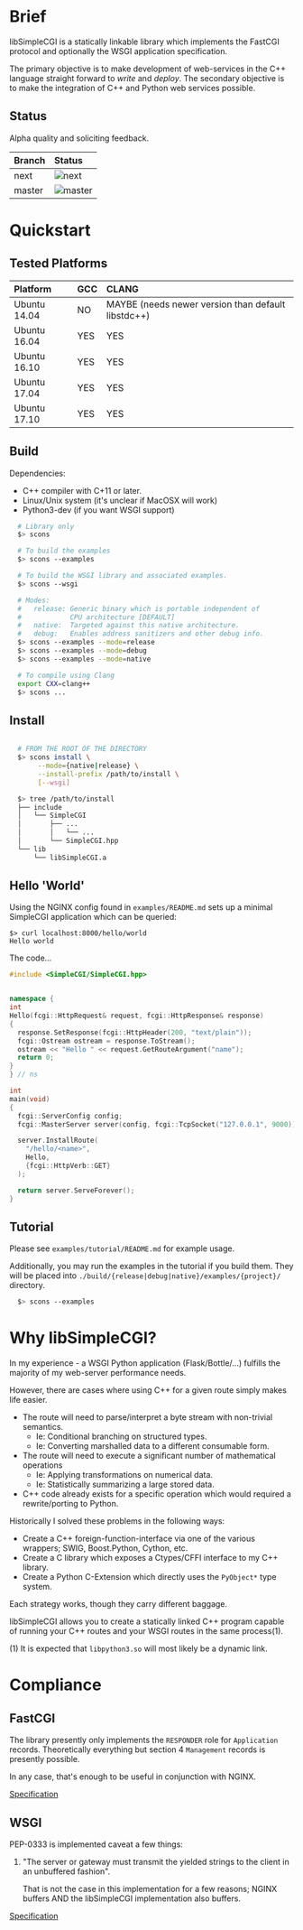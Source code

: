 
# Brief

  libSimpleCGI is a statically linkable library which implements the
FastCGI protocol and optionally the WSGI application specification.

  The primary objective is to make development of web-services in the
C++ language straight forward to *write* and *deploy*.  The secondary
objective is to make the integration of C++ and Python web services
possible.

## Status

  Alpha quality and soliciting feedback.

| Branch | Status
|:-------|:---------------------------------------------------------------------
| next   | ![next](https://api.travis-ci.org/cjhanks/libSimpleCGI.svg?branch=next)
| master | ![master](https://api.travis-ci.org/cjhanks/libSimpleCGI.svg?branch=master)


# Quickstart

## Tested Platforms

| Platform     | GCC | CLANG
|:-------------|:----|:----------------------------------------------------------
| Ubuntu 14.04 | NO  | MAYBE (needs newer version than default libstdc++)
| Ubuntu 16.04 | YES | YES
| Ubuntu 16.10 | YES | YES
| Ubuntu 17.04 | YES | YES
| Ubuntu 17.10 | YES | YES

## Build

Dependencies:

  - C++ compiler with C+11 or later.
  - Linux/Unix system (it's unclear if MacOSX will work)
  - Python3-dev (if you want WSGI support)


```bash
  # Library only
  $> scons

  # To build the examples
  $> scons --examples

  # To build the WSGI library and associated examples.
  $> scons --wsgi

  # Modes:
  #   release: Generic binary which is portable independent of
  #            CPU architecture [DEFAULT]
  #   native:  Targeted against this native architecture.
  #   debug:   Enables address sanitizers and other debug info.
  $> scons --examples --mode=release
  $> scons --examples --mode=debug
  $> scons --examples --mode=native

  # To compile using Clang
  export CXX=clang++
  $> scons ...
```

## Install

```bash

  # FROM THE ROOT OF THE DIRECTORY
  $> scons install \
       --mode={native|release} \
       --install-prefix /path/to/install \
       [--wsgi]

  $> tree /path/to/install
  ├── include
  │   └── SimpleCGI
  │       ├── ...
  │       │   └── ...
  │       └── SimpleCGI.hpp
  └── lib
      └── libSimpleCGI.a

```


## Hello 'World'

Using the NGINX config found in `examples/README.md` sets up a minimal
SimpleCGI application which can be queried:

    $> curl localhost:8000/hello/world
    Hello world

The code...

```cpp
#include <SimpleCGI/SimpleCGI.hpp>


namespace {
int
Hello(fcgi::HttpRequest& request, fcgi::HttpResponse& response)
{
  response.SetResponse(fcgi::HttpHeader(200, "text/plain"));
  fcgi::Ostream ostream = response.ToStream();
  ostream << "Hello " << request.GetRouteArgument("name");
  return 0;
}
} // ns

int
main(void)
{
  fcgi::ServerConfig config;
  fcgi::MasterServer server(config, fcgi::TcpSocket("127.0.0.1", 9000));

  server.InstallRoute(
    "/hello/<name>",
    Hello,
    {fcgi::HttpVerb::GET}
  );

  return server.ServeForever();
}
```

## Tutorial

Please see `examples/tutorial/README.md` for example usage.

Additionally, you may run the examples in the tutorial if you build them.  They
will be placed into `./build/{release|debug|native}/examples/{project}/`
directory.

```bash
  $> scons --examples
```

# Why libSimpleCGI?

  In my experience - a WSGI Python application (Flask/Bottle/...) fulfills the
majority of my web-server performance needs.

However, there are cases where using C++ for a given route simply makes
life easier.

  - The route will need to parse/interpret a byte stream with non-trivial
    semantics.
    - Ie: Conditional branching on structured types.
    - Ie: Converting marshalled data to a different consumable form.
  - The route will need to execute a significant number of mathematical
    operations
    - Ie: Applying transformations on numerical data.
    - Ie: Statistically summarizing a large stored data.
  - C++ code already exists for a specific operation which would required a
    rewrite/porting to Python.

Historically I solved these problems in the following ways:

  - Create a C++ foreign-function-interface via one of the various wrappers;
    SWIG, Boost.Python, Cython, etc.
  - Create a C library which exposes a Ctypes/CFFI interface to my C++ library.
  - Create a Python C-Extension which directly uses the `PyObject*` type
    system.

Each strategy works, though they carry different baggage.

libSimpleCGI allows you to create a statically linked C++ program capable of
running your C++ routes and your WSGI routes in the same process(1).


(1) It is expected that `libpython3.so` will most likely be a dynamic link.


# Compliance

## FastCGI

  The library presently only implements the `RESPONDER` role for
`Application` records.  Theoretically everything but section 4
`Management` records is presently possible.

  In any case, that's enough to be useful in conjunction with NGINX.

  [Specification](https://htmlpreview.github.io/?https://github.com/FastCGI-Archives/fcgi2/blob/master/doc/fcgi-spec.html#S4)

## WSGI

  PEP-0333 is implemented caveat a few things:

  1.  "The server or gateway must transmit the yielded strings to the
      client in an unbuffered fashion".

      That is not the case in this implementation for a few reasons;
      NGINX buffers AND the libSimpleCGI implementation also buffers.

  [Specification](https://www.python.org/dev/peps/pep-0333/)
